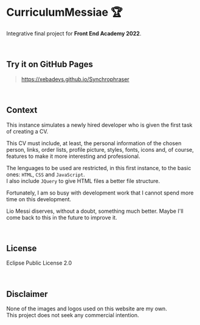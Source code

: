 # CurriculumMessiae :trophy:

Integrative final project for **Front End Academy 2022**.

<br>

## Try it on GitHub Pages
> https://xebadevs.github.io/Synchrophraser

<br>

## Context

This instance simulates a newly hired developer who is given the first task of creating a CV.

This CV must include, at least, the personal information of the chosen person, links, order lists, profile picture, styles, fonts, icons and, of course, features to make it more interesting and professional.

The lenguages to be used are restricted, in this first instance, to the basic ones: `HTML`, `CSS` and `JavaScript`. \
I also include `JQuery` to give HTML files a better file structure.

Fortunately, I am so busy with development work that I cannot spend more time on this development.

Lio Messi diserves, without a doubt, something much better.
Maybe I'll come back to this in the future to improve it.

<br>

## License

Eclipse Public License 2.0

<br>

## Disclaimer

None of the images and logos used on this website are my own. \
This project does not seek any commercial intention.
